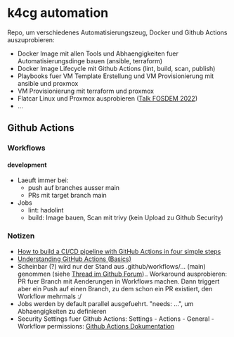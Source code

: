 # k4cg automation

Repo, um verschiedenes Automatisierungszeug, Docker und Github Actions auszuprobieren:

* Docker Image mit allen Tools und Abhaengigkeiten fuer Automatisierungsdinge bauen (ansible, terraform)
* Docker Image Lifecycle mit Github Actions (lint, build, scan, publish)
* Playbooks fuer VM Template Erstellung und VM Provisionierung mit ansible und proxmox
* VM Provisionierung mit terraform und proxmox
* Flatcar Linux und Proxmox ausprobieren ([Talk FOSDEM 2022](https://fosdem.org/2022/schedule/event/flatcar_container_linux/))
* ...

## Github Actions

### Workflows

#### development

* Laeuft immer bei:
  * push auf branches ausser main
  * PRs mit target branch main
* Jobs
  * lint: hadolint
  * build: Image bauen, Scan mit trivy (kein Upload zu Github Security)

### Notizen

* [How to build a CI/CD pipeline with GitHub Actions in four simple steps](https://github.blog/2022-02-02-build-ci-cd-pipeline-github-actions-four-steps/)
* [Understanding GitHub Actions (Basics)](https://docs.github.com/en/actions/learn-github-actions/understanding-github-actions)
* Scheinbar (?) wird nur der Stand aus .github/workflows/... (main) genommen (siehe [Thread im Github Forum](https://github.community/t/workflow-files-only-picked-up-from-master/16129)).. Workaround ausprobieren: PR fuer Branch mit Aenderungen in Workflows machen. Dann triggert aber ein Push auf einen Branch, zu dem schon ein PR existiert, den Workflow mehrmals :/
* Jobs werden by default parallel ausgefuehrt. "needs: ...", um Abhaengigkeiten zu definieren
* Security Settings fuer Github Actions: Settings - Actions - General - Workflow permissions: [Github Actions Dokumentation](https://docs.github.com/en/actions/security-guides/automatic-token-authentication#permissions-for-the-github_token)
